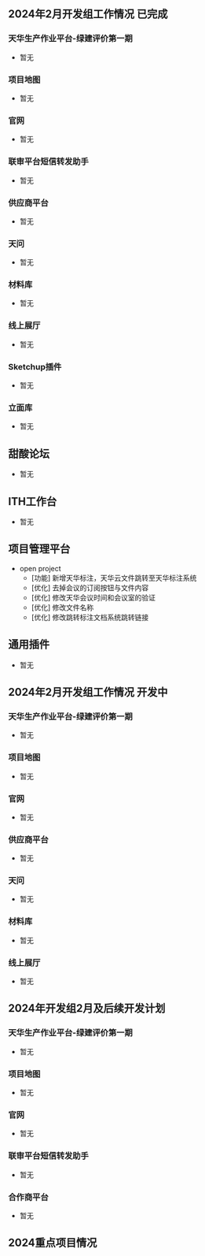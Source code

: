 ## 2024年2月开发组工作情况 已完成

### 天华生产作业平台-绿建评价第一期

- 暂无

### 项目地图

- 暂无

### 官网

- 暂无

### 联审平台短信转发助手

- 暂无

### 供应商平台

- 暂无

### 天问

- 暂无

### 材料库

- 暂无

### 线上展厅

- 暂无

### Sketchup插件

- 暂无

### 立面库

- 暂无

## 甜酸论坛

- 暂无

## ITH工作台

- 暂无

## 项目管理平台

- open project
  - [功能] 新增天华标注，天华云文件跳转至天华标注系统
  - [优化] 去掉会议的订阅按钮与文件内容
  - [优化] 修改天华会议时间和会议室的验证
  - [优化] 修改文件名称
  - [优化] 修改跳转标注文档系统跳转链接

## 通用插件

- 暂无

## 2024年2月开发组工作情况 开发中

### 天华生产作业平台-绿建评价第一期

- 暂无

### 项目地图

- 暂无

### 官网

- 暂无

### 供应商平台

- 暂无

### 天问

- 暂无

### 材料库

- 暂无

### 线上展厅

- 暂无

## 2024年开发组2月及后续开发计划

### 天华生产作业平台-绿建评价第一期

- 暂无

### 项目地图

- 暂无

### 官网

- 暂无

### 联审平台短信转发助手

- 暂无

### 合作商平台

- 暂无

## 2024重点项目情况
